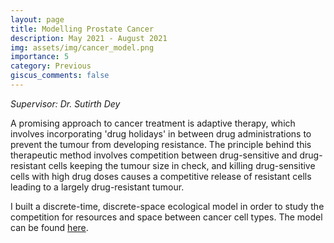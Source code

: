 ```yaml
---
layout: page
title: Modelling Prostate Cancer 
description: May 2021 - August 2021
img: assets/img/cancer_model.png
importance: 5
category: Previous
giscus_comments: false
---
```


_Supervisor: Dr. Sutirth Dey_

A promising approach to cancer treatment is adaptive therapy, which involves incorporating 'drug holidays' in between drug administrations to prevent the tumour from developing resistance. The principle behind this therapeutic method involves competition between drug-sensitive and drug-resistant cells keeping the tumour size in check, and killing drug-sensitive cells with high drug doses causes a competitive release of resistant cells leading to a largely drug-resistant tumour.

I built a discrete-time, discrete-space ecological model in order to study the competition for resources and space between cancer cell types. The model can be found [here](https://github.com/AdityaPujari22/Cancer-comp-strat-spatial).